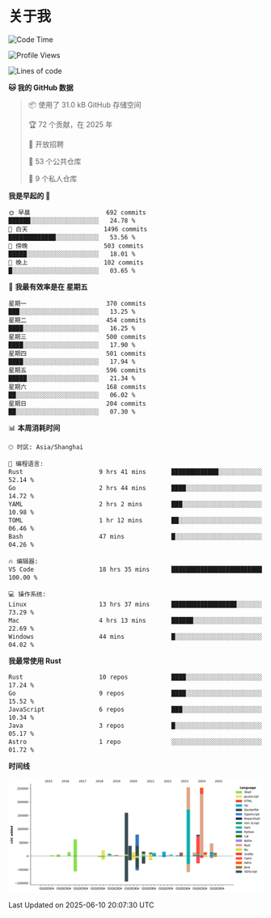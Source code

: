# 关于我

<!--START_SECTION:waka-->
![Code Time](http://img.shields.io/badge/Code%20Time-3%2C859%20hrs%2042%20mins-blue)

![Profile Views](http://img.shields.io/badge/%E4%B8%AA%E4%BA%BA%E8%B5%84%E6%96%99%E8%A7%82%E7%9C%8B%E6%AC%A1%E6%95%B0-0-blue)

![Lines of code](https://img.shields.io/badge/%E4%BB%8E%E3%80%8CHello%20World%E3%80%8D%E8%B5%B7%E6%88%91%E5%B7%B2%E7%BB%8F%E5%86%99%E4%BA%86-1.1%20million%20%E8%A1%8C%E4%BB%A3%E7%A0%81-blue)

**🐱 我的 GitHub 数据** 

> 📦  使用了 31.0 kB GitHub 存储空间 
 > 
> 🏆 72 个贡献，在 2025 年
 > 
> 💼 开放招聘
 > 
> 📜 53 个公共仓库 
 > 
> 🔑 9 个私人仓库 
 > 
**我是早起的 🐤** 

```text
🌞 早晨                     692 commits         ██████░░░░░░░░░░░░░░░░░░░   24.78 % 
🌆 白天                     1496 commits        █████████████░░░░░░░░░░░░   53.56 % 
🌃 傍晚                     503 commits         █████░░░░░░░░░░░░░░░░░░░░   18.01 % 
🌙 晚上                     102 commits         █░░░░░░░░░░░░░░░░░░░░░░░░   03.65 % 
```
📅 **我最有效率是在 星期五** 

```text
星期一                      370 commits         ███░░░░░░░░░░░░░░░░░░░░░░   13.25 % 
星期二                      454 commits         ████░░░░░░░░░░░░░░░░░░░░░   16.25 % 
星期三                      500 commits         ████░░░░░░░░░░░░░░░░░░░░░   17.90 % 
星期四                      501 commits         ████░░░░░░░░░░░░░░░░░░░░░   17.94 % 
星期五                      596 commits         █████░░░░░░░░░░░░░░░░░░░░   21.34 % 
星期六                      168 commits         ██░░░░░░░░░░░░░░░░░░░░░░░   06.02 % 
星期日                      204 commits         ██░░░░░░░░░░░░░░░░░░░░░░░   07.30 % 
```


📊 **本周消耗时间** 

```text
🕑︎ 时区: Asia/Shanghai

💬 编程语言: 
Rust                     9 hrs 41 mins       █████████████░░░░░░░░░░░░   52.14 % 
Go                       2 hrs 44 mins       ████░░░░░░░░░░░░░░░░░░░░░   14.72 % 
YAML                     2 hrs 2 mins        ███░░░░░░░░░░░░░░░░░░░░░░   10.98 % 
TOML                     1 hr 12 mins        ██░░░░░░░░░░░░░░░░░░░░░░░   06.46 % 
Bash                     47 mins             █░░░░░░░░░░░░░░░░░░░░░░░░   04.26 % 

🔥 编辑器: 
VS Code                  18 hrs 35 mins      █████████████████████████   100.00 % 

💻 操作系统: 
Linux                    13 hrs 37 mins      ██████████████████░░░░░░░   73.29 % 
Mac                      4 hrs 13 mins       ██████░░░░░░░░░░░░░░░░░░░   22.69 % 
Windows                  44 mins             █░░░░░░░░░░░░░░░░░░░░░░░░   04.02 % 
```

**我最常使用 Rust** 

```text
Rust                     10 repos            ████░░░░░░░░░░░░░░░░░░░░░   17.24 % 
Go                       9 repos             ████░░░░░░░░░░░░░░░░░░░░░   15.52 % 
JavaScript               6 repos             ███░░░░░░░░░░░░░░░░░░░░░░   10.34 % 
Java                     3 repos             █░░░░░░░░░░░░░░░░░░░░░░░░   05.17 % 
Astro                    1 repo              ░░░░░░░░░░░░░░░░░░░░░░░░░   01.72 % 
```



**时间线**

![Lines of Code chart](https://raw.githubusercontent.com/catusax/catusax/master/assets/bar_graph.png)


 Last Updated on 2025-06-10 20:07:30 UTC
<!--END_SECTION:waka-->
